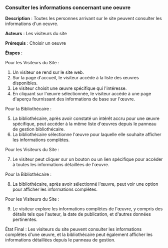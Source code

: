 ### **Consulter les informations concernant une oeuvre** 

**Description** : Toutes les personnes arrivant sur le site peuvent consulter les informations d'un oeuvre.

**Acteurs** : Les visiteurs du site

**Prérequis** : Choisir un oeuvre

**Étapes** :

Pour les Visiteurs du Site :

1. Un visiteur se rend sur le site web.
2. Sur la page d'accueil, le visiteur accède à la liste des œuvres disponibles.
3. Le visiteur choisit une œuvre spécifique qui l'intéresse.
4. En cliquant sur l'œuvre sélectionnée, le visiteur accède à une page d'aperçu fournissant des informations de base sur l'œuvre.

Pour la Bibliothécaire :

5. La bibliothécaire, après avoir constaté un intérêt accru pour une œuvre spécifique, peut accéder à la même liste d'œuvres depuis le panneau de gestion bibliothécaire.
6. La bibliothécaire sélectionne l'œuvre pour laquelle elle souhaite afficher les informations complètes.

Pour les Visiteurs du Site :

7. Le visiteur peut cliquer sur un bouton ou un lien spécifique pour accéder à toutes les informations détaillées de l'œuvre.

Pour la Bibliothécaire :

8. La bibliothécaire, après avoir sélectionné l'œuvre, peut voir une option pour afficher les informations complètes.

Pour les Visiteurs du Site :

9. Le visiteur explore les informations complètes de l'œuvre, y compris des détails tels que l'auteur, la date de publication, et d'autres données pertinentes.

État Final : Les visiteurs du site peuvent consulter les informations complètes d'une œuvre, et la bibliothécaire peut également afficher les informations détaillées depuis le panneau de gestion.
